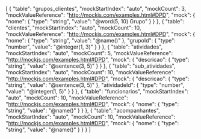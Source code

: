 [
  {
    "table": "grupos_clientes",
    "mockStartIndex": "auto",
    "mockCount": 3,
    "mockValueReference": "http://mockjs.com/examples.html#DPD",
    "mock": {
      "nome": {
        "type": "string",
        "value": "@word(5, 10) Grupo"
      }
    }
  },
  {
    "table": "clientes",
    "mockStartIndex": "auto",
    "mockCount": 10,
    "mockValueReference": "http://mockjs.com/examples.html#DPD",
    "mock": {
      "nome": {
        "type": "string",
        "value": "@name()"
      },
      "grupoId": {
        "type": "number",
        "value": "@integer(1, 3)"
      }
    }
  },
  {
    "table": "atividades",
    "mockStartIndex": "auto",
    "mockCount": 5,
    "mockValueReference": "http://mockjs.com/examples.html#DPD",
    "mock": {
      "descricao": {
        "type": "string",
        "value": "@sentence(3, 5)"
      }
    }
  },
  {
    "table": "sub_atividades",
    "mockStartIndex": "auto",
    "mockCount": 10,
    "mockValueReference": "http://mockjs.com/examples.html#DPD",
    "mock": {
      "descricao": {
        "type": "string",
        "value": "@sentence(3, 5)"
      },
      "atividadeId": {
        "type": "number",
        "value": "@integer(1, 5)"
      }
    }
  },
  {
    "table": "funcionarios",
    "mockStartIndex": "auto",
    "mockCount": 10,
    "mockValueReference": "http://mockjs.com/examples.html#DPD",
    "mock": {
      "nome": {
        "type": "string",
        "value": "@name()"
      }
    }
  },
  {
    "table": "acompanhantes",
    "mockStartIndex": "auto",
    "mockCount": 10,
    "mockValueReference": "http://mockjs.com/examples.html#DPD",
    "mock": {
      "nome": {
        "type": "string",
        "value": "@name()"
      }
    }
  }
]